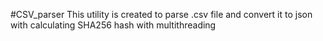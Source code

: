 #CSV_parser
This utility is created to parse .csv file and convert it to json with calculating SHA256 hash with multithreading
